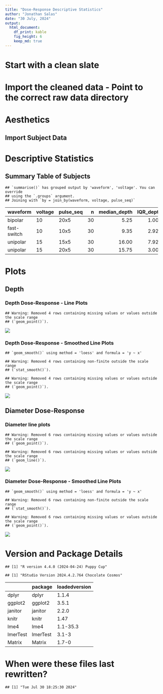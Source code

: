 ```yaml
---
title: "Dose-Response Descriptive Statistics" 
author: "Jonathan Salas"
date: "30 July, 2024"
output: 
  html_document: 
    df_print: kable
    fig_height: 6
    keep_md: true
---
```




# Start with a clean slate



# Import the cleaned data - Point to the correct raw data directory



# Aesthetics



## Import Subject Data


# Descriptive Statistics

## Summary Table of Subjects 

```
## `summarise()` has grouped output by 'waveform', 'voltage'. You can override
## using the `.groups` argument.
## Joining with `by = join_by(waveform, voltage, pulse_seq)`
```

<div class="kable-table">

|waveform    |voltage |pulse_seq |  n| median_depth| IQR_depth| median_diameter| IQR_diameter| median_depth_per_width| IQR_depth_per_width|
|:-----------|:-------|:---------|--:|------------:|---------:|---------------:|------------:|----------------------:|-------------------:|
|bipolar     |10      |20x5      | 30|         5.25|     1.000|           17.35|        2.750|                   0.31|              0.0275|
|fast-switch |10      |10x5      | 30|         9.35|     2.925|           23.00|        1.075|                   0.41|              0.1225|
|unipolar    |15      |15x5      | 30|        16.00|     7.925|           41.00|       12.000|                   0.39|              0.0925|
|unipolar    |15      |20x5      | 30|        15.75|     3.000|           52.00|       12.400|                   0.33|              0.0400|

</div>

# Plots

## Depth

### Depth Dose-Response - Line Plots


```
## Warning: Removed 4 rows containing missing values or values outside the scale range
## (`geom_point()`).
```

![](step_3_descriptive_stats_files/figure-html/unnamed-chunk-5-1.png)<!-- -->

### Depth Dose-Response - Smoothed Line Plots


```
## `geom_smooth()` using method = 'loess' and formula = 'y ~ x'
```

```
## Warning: Removed 4 rows containing non-finite outside the scale range
## (`stat_smooth()`).
```

```
## Warning: Removed 4 rows containing missing values or values outside the scale range
## (`geom_point()`).
```

![](step_3_descriptive_stats_files/figure-html/unnamed-chunk-6-1.png)<!-- -->

## Diameter Dose-Response

### Diameter line plots 


```
## Warning: Removed 6 rows containing missing values or values outside the scale range
## (`geom_point()`).
```

```
## Warning: Removed 6 rows containing missing values or values outside the scale range
## (`geom_line()`).
```

![](step_3_descriptive_stats_files/figure-html/unnamed-chunk-7-1.png)<!-- -->

### Diameter Dose-Response - Smoothed Line Plots


```
## `geom_smooth()` using method = 'loess' and formula = 'y ~ x'
```

```
## Warning: Removed 6 rows containing non-finite outside the scale range
## (`stat_smooth()`).
```

```
## Warning: Removed 6 rows containing missing values or values outside the scale range
## (`geom_point()`).
```

![](step_3_descriptive_stats_files/figure-html/unnamed-chunk-8-1.png)<!-- -->

# Version and Package Details


```
## [1] "R version 4.4.0 (2024-04-24) Puppy Cup"
```

```
## [1] "RStudio Version 2024.4.2.764 Chocolate Cosmos"
```

<div class="kable-table">

|         |package  |loadedversion |
|:--------|:--------|:-------------|
|dplyr    |dplyr    |1.1.4         |
|ggplot2  |ggplot2  |3.5.1         |
|janitor  |janitor  |2.2.0         |
|knitr    |knitr    |1.47          |
|lme4     |lme4     |1.1-35.3      |
|lmerTest |lmerTest |3.1-3         |
|Matrix   |Matrix   |1.7-0         |

</div>

# When were these files last rewritten?


```
## [1] "Tue Jul 30 18:25:30 2024"
```
